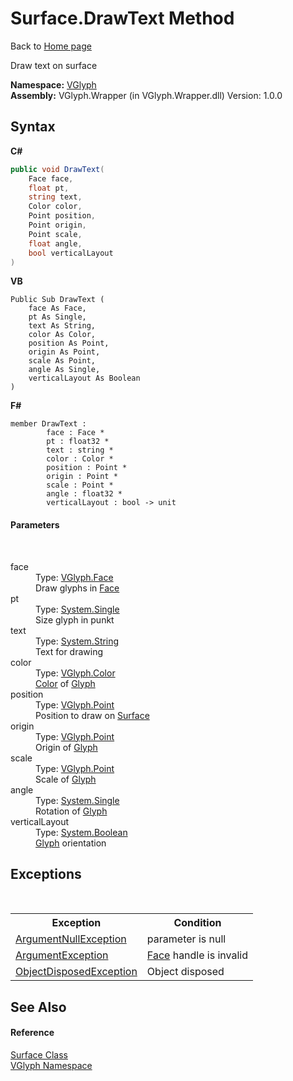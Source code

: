 # Surface.DrawText Method 
Back to <a href="Home.md">Home page</a> 

Draw text on surface

**Namespace:**&nbsp;<a href="N_VGlyph.md">VGlyph</a><br />**Assembly:**&nbsp;VGlyph.Wrapper (in VGlyph.Wrapper.dll) Version: 1.0.0

## Syntax

**C#**<br />
``` C#
public void DrawText(
	Face face,
	float pt,
	string text,
	Color color,
	Point position,
	Point origin,
	Point scale,
	float angle,
	bool verticalLayout
)
```

**VB**<br />
``` VB
Public Sub DrawText ( 
	face As Face,
	pt As Single,
	text As String,
	color As Color,
	position As Point,
	origin As Point,
	scale As Point,
	angle As Single,
	verticalLayout As Boolean
)
```

**F#**<br />
``` F#
member DrawText : 
        face : Face * 
        pt : float32 * 
        text : string * 
        color : Color * 
        position : Point * 
        origin : Point * 
        scale : Point * 
        angle : float32 * 
        verticalLayout : bool -> unit 

```


#### Parameters
&nbsp;<dl><dt>face</dt><dd>Type: <a href="T_VGlyph_Face.md">VGlyph.Face</a><br />Draw glyphs in <a href="T_VGlyph_Face.md">Face</a></dd><dt>pt</dt><dd>Type: <a href="http://msdn2.microsoft.com/en-us/library/3www918f" target="_blank">System.Single</a><br />Size glyph in punkt</dd><dt>text</dt><dd>Type: <a href="http://msdn2.microsoft.com/en-us/library/s1wwdcbf" target="_blank">System.String</a><br />Text for drawing</dd><dt>color</dt><dd>Type: <a href="T_VGlyph_Color.md">VGlyph.Color</a><br /><a href="T_VGlyph_Color.md">Color</a> of <a href="T_VGlyph_Glyph.md">Glyph</a></dd><dt>position</dt><dd>Type: <a href="T_VGlyph_Point.md">VGlyph.Point</a><br />Position to draw on <a href="T_VGlyph_Surface.md">Surface</a></dd><dt>origin</dt><dd>Type: <a href="T_VGlyph_Point.md">VGlyph.Point</a><br />Origin of <a href="T_VGlyph_Glyph.md">Glyph</a></dd><dt>scale</dt><dd>Type: <a href="T_VGlyph_Point.md">VGlyph.Point</a><br />Scale of <a href="T_VGlyph_Glyph.md">Glyph</a></dd><dt>angle</dt><dd>Type: <a href="http://msdn2.microsoft.com/en-us/library/3www918f" target="_blank">System.Single</a><br />Rotation of <a href="T_VGlyph_Glyph.md">Glyph</a></dd><dt>verticalLayout</dt><dd>Type: <a href="http://msdn2.microsoft.com/en-us/library/a28wyd50" target="_blank">System.Boolean</a><br /><a href="T_VGlyph_Glyph.md">Glyph</a> orientation</dd></dl>

## Exceptions
&nbsp;<table><tr><th>Exception</th><th>Condition</th></tr><tr><td><a href="http://msdn2.microsoft.com/en-us/library/27426hcy" target="_blank">ArgumentNullException</a></td><td>parameter is null</td></tr><tr><td><a href="http://msdn2.microsoft.com/en-us/library/3w1b3114" target="_blank">ArgumentException</a></td><td><a href="T_VGlyph_Face.md">Face</a> handle is invalid</td></tr><tr><td><a href="http://msdn2.microsoft.com/en-us/library/y31w16ca" target="_blank">ObjectDisposedException</a></td><td>Object disposed</td></tr></table>

## See Also


#### Reference
<a href="T_VGlyph_Surface.md">Surface Class</a><br /><a href="N_VGlyph.md">VGlyph Namespace</a><br />